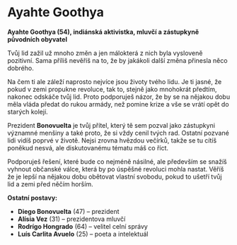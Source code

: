 # Ayahte Goothya

__Ayahte Goothya (54), indiánská aktivistka, mluvčí a zástupkyně původních obyvatel__

Tvůj lid zažil už mnoho změn a jen málokterá z nich byla vysloveně pozitivní. Sama příliš nevěříš na to, že by jakákoli další změna přinesla něco dobrého.

Na čem ti ale záleží naprosto nejvíce jsou životy tvého lidu. Je ti jasné, že pokud v zemi propukne revoluce, tak to, stejně jako mnohokrát předtím, nakonec odskáče tvůj lid. Proto podporuješ názor, že by se na nějakou dobu měla vláda předat do rukou armády, než pomine krize a vše se vrátí opět do starých kolejí.

Prezident __Bonovuelta__ je tvůj přítel, který tě sem pozval jako zástupkyni významné menšiny a také proto, že si vždy cenil tvých rad. Ostatní pozvané lidi vidíš poprvé v životě. Nejsi zrovna hvězdou večírků, takže se tu cítíš poněkud nesvá, ale diskutovanému tématu máš co říct.

Podporuješ řešení, které bude co nejméně násilné, ale především se snažíš vyhnout občanské válce, která by po úspěšné revoluci mohla nastat. Věříš že je lepší na nějakou dobu obětovat vlastní svobodu, pokud to ušetří tvůj lid a zemi před něčím horším.

<!-- novy sloupec -->
__Ostatní postavy:__
- __Diego Bonovuelta__ (47) – prezident
- __Alísia Vez__ (31) – prezidentova mluvčí
- __Rodrígo Hongrado__ (64) – velitel celní správy
- __Luís Carlita Avuelo__ (25) – poeta a intelektuál
